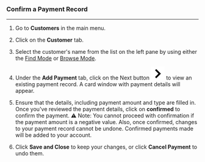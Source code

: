 ### Confirm a Payment Record
___________________________

1. Go to **Customers** in the main menu. 

2. Click on the **Customer** tab.

3. Select the customer's name from the list on the left pane by using either the [Find Mode](https://github.com/Fx-Professional-Services/HorizonDocs/blob/main/Horizon%20User%20Guide/VIII.%20Searching%20on%20Horizon/Find%20Mode.md) or [Browse Mode](https://github.com/Fx-Professional-Services/HorizonDocs/blob/main/Horizon%20User%20Guide/VIII.%20Searching%20on%20Horizon/Browse%20Mode.md).

4. Under the **Add Payment** tab, click on the Next button  ![](https://github.com/Fx-Professional-Services/HorizonDocs/blob/main/assets/next_button.jpg)  to view an existing payment record. A card window with payment details will appear.

5. Ensure that the details, including payment amount and type are filled in. Once you've reviewed the payment details, click on **confirmed** to confirm the payment.
	⚠️ Note: You cannot proceed with confirmation if the payment amount is a negative value. Also, once confirmed, changes to your payment record cannot be undone. Confirmed payments made will be added to your account.

6. Click **Save and Close** to keep your changes, or click **Cancel Payment** to undo them. 